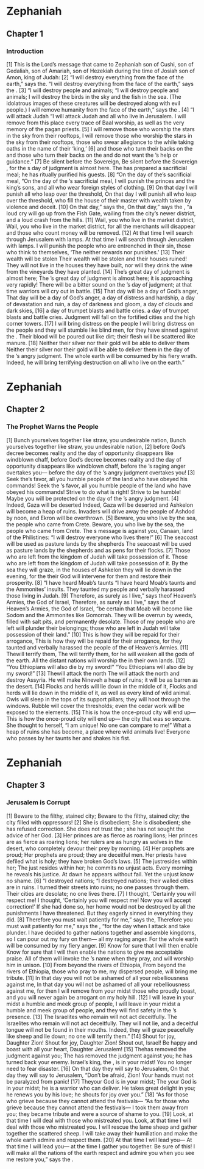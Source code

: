 # Zephaniah

## Chapter 1 <!-- scripture:1 -->

### Introduction

[1] This is the Lord’s message that came to Zephaniah son of Cushi, son of Gedaliah, son of Amariah, son of Hezekiah during the time of Josiah son of Amon, king of Judah:
[2] “I will destroy everything from the face of the earth,” says the.
“I will destroy everything from the face of the earth,” says the
.
[3] “I will destroy people and animals;
“I will destroy people and animals;
I will destroy the birds in the sky
and the fish in the sea.
(The idolatrous images of these creatures will be destroyed along with evil people.)
I will remove humanity from the face of the earth,” says the
.
[4] “I will attack Judah
“I will attack Judah
and all who live in Jerusalem.
I will remove from this place every trace of Baal worship,
as well as the very memory of the pagan priests.
[5] I will remove those who worship the stars in the sky from their rooftops,
I will remove those who worship the stars in the sky from their rooftops,
those who swear allegiance to the
while taking oaths in the name of their ‘king,’
[6] and those who turn their backs on the
and those who turn their backs on the
and do not want the
’s help or guidance.”
[7] Be silent before the Sovereign,
Be silent before the Sovereign
,
for the
s day of judgment is almost here.
The
has prepared a sacrificial meal;
he has ritually purified his guests.
[8] “On the day of the’s sacrificial meal,
“On the day of the
’s sacrificial meal,
I will punish the princes and the king’s sons,
and all who wear foreign styles of clothing.
[9] On that day I will punish all who leap over the threshold,
On that day I will punish all who leap over the threshold,
who fill the house of their master with wealth taken by violence and deceit.
[10] On that day,” says the,
On that day,” says the
,
“a loud cry will go up from the Fish Gate,
wailing from the city’s newer district,
and a loud crash from the hills.
[11] Wail, you who live in the market district,
Wail, you who live in the market district,
for all the merchants will disappear
and those who count money will be removed.
[12] At that time I will search through Jerusalem with lamps.
At that time I will search through Jerusalem with lamps.
I will punish the people who are entrenched in their sin,
those who think to themselves,
‘The
neither rewards nor punishes.’
[13] Their wealth will be stolen
Their wealth will be stolen
and their houses ruined!
They will not live in the houses they have built,
nor will they drink the wine from the vineyards they have planted.
[14] The’s great day of judgment is almost here;
The
’s great day of judgment is almost here;
it is approaching very rapidly!
There will be a bitter sound on the
’s day of judgment;
at that time warriors will cry out in battle.
[15] That day will be a day of God’s anger,
That day will be a day of God’s anger,
a day of distress and hardship,
a day of devastation and ruin,
a day of darkness and gloom,
a day of clouds and dark skies,
[16] a day of trumpet blasts and battle cries.
a day of trumpet blasts and battle cries.
Judgment will fall on the fortified cities and the high corner towers.
[17] I will bring distress on the people
I will bring distress on the people
and they will stumble like blind men,
for they have sinned against the
.
Their blood will be poured out like dirt;
their flesh will be scattered like manure.
[18] Neither their silver nor their gold will be able to deliver them
Neither their silver nor their gold will be able to deliver them
in the day of the
’s angry judgment.
The whole earth will be consumed by his fiery wrath.
Indeed, he will bring terrifying destruction on all who live on the earth.”
# Zephaniah

## Chapter 2 <!-- scripture:2 -->

### The Prophet Warns the People

[1] Bunch yourselves together like straw, you undesirable nation,
Bunch yourselves together like straw, you undesirable nation,
[2] before God’s decree becomes reality and the day of opportunity disappears like windblown chaff,
before God’s decree becomes reality and the day of opportunity disappears like windblown chaff,
before the
’s raging anger overtakes you—
before the day of the
’s angry judgment overtakes you!
[3] Seek the’s favor, all you humble people of the land who have obeyed his commands!
Seek the
’s favor, all you humble people of the land who have obeyed his commands!
Strive to do what is right! Strive to be humble!
Maybe you will be protected on the day of the
’s angry judgment.
[4] Indeed, Gaza will be deserted
Indeed, Gaza will be deserted
and Ashkelon will become a heap of ruins.
Invaders will drive away the people of Ashdod by noon,
and Ekron will be overthrown.
[5] Beware, you who live by the sea, the people who came from Crete.
Beware, you who live by the sea, the people who came from Crete.
The
s message is against you, Canaan, land of the Philistines:
“I will destroy everyone who lives there!”
[6] The seacoast will be used as pasture lands by the shepherds
The seacoast will be used as pasture lands by the shepherds
and as pens for their flocks.
[7] Those who are left from the kingdom of Judah will take possession of it.
Those who are left from the kingdom of Judah will take possession of it.
By the sea they will graze,
in the houses of Ashkelon they will lie down in the evening,
for the
their God will intervene for them and restore their prosperity.
[8] “I have heard Moab’s taunts
“I have heard Moab’s taunts
and the Ammonites’ insults.
They taunted my people
and verbally harassed those living in Judah.
[9] Therefore, as surely as I live,” says theof Heaven’s Armies, the God of Israel,
Therefore, as surely as I live,” says the
of Heaven’s Armies, the God of Israel,
“be certain that Moab will become like Sodom
and the Ammonites like Gomorrah.
They will be overrun by weeds,
filled with salt pits,
and permanently desolate.
Those of my people who are left will plunder their belongings;
those who are left in Judah will take possession of their land.”
[10] This is how they will be repaid for their arrogance,
This is how they will be repaid for their arrogance,
for they taunted and verbally harassed the people of the
of Heaven’s Armies.
[11] Thewill terrify them,
The
will terrify them,
for he will weaken all the gods of the earth.
All the distant nations will worship the
in their own lands.
[12] “You Ethiopians will also die by my sword!”
“You Ethiopians will also die by my sword!”
[13] Thewill attack the north
The
will attack the north
and destroy Assyria.
He will make Nineveh a heap of ruins;
it will be as barren as the desert.
[14] Flocks and herds will lie down in the middle of it,
Flocks and herds will lie down in the middle of it,
as well as every kind of wild animal.
Owls will sleep in the tops of its support pillars;
they will hoot through the windows.
Rubble will cover the thresholds;
even the cedar work will be exposed to the elements.
[15] This is how the once-proud city will end up—
This is how the once-proud city will end up—
the city that was so secure.
She thought to herself, “I am unique! No one can compare to me!”
What a heap of ruins she has become, a place where wild animals live!
Everyone who passes by her taunts her and shakes his fist.
# Zephaniah

## Chapter 3 <!-- scripture:3 -->

### Jerusalem is Corrupt

[1] Beware to the filthy, stained city;
Beware to the filthy, stained city;
the city filled with oppressors!
[2] She is disobedient;
She is disobedient;
she has refused correction.
She does not trust the
;
she has not sought the advice of her God.
[3] Her princes are as fierce as roaring lions;
Her princes are as fierce as roaring lions;
her rulers are as hungry as wolves in the desert,
who completely devour their prey by morning.
[4] Her prophets are proud;
Her prophets are proud;
they are deceitful men.
Her priests have defiled what is holy;
they have broken God’s laws.
[5] The justresides within her;
The just
resides within her;
he commits no unjust acts.
Every morning he reveals his justice.
At dawn he appears without fail.
Yet the unjust know no shame.
[6] “I destroyed nations;
“I destroyed nations;
their walled cities are in ruins.
I turned their streets into ruins;
no one passes through them.
Their cities are desolate;
no one lives there.
[7] I thought, ‘Certainly you will respect me!
I thought, ‘Certainly you will respect me!
Now you will accept correction!’
If she had done so, her home would not be destroyed
by all the punishments I have threatened.
But they eagerly sinned
in everything they did.
[8] Therefore you must wait patiently for me,” says the,
Therefore you must wait patiently for me,” says the
,
“for the day when I attack and take plunder.
I have decided to gather nations together
and assemble kingdoms,
so I can pour out my fury on them—
all my raging anger.
For the whole earth will be consumed
by my fiery anger.
[9] Know for sure that I will then enable
Know for sure that I will then enable
the nations to give me acceptable praise.
All of them will invoke the
’s name when they pray,
and will worship him in unison.
[10] From beyond the rivers of Ethiopia,
From beyond the rivers of Ethiopia,
those who pray to me, my dispersed people,
will bring me tribute.
[11] In that day you will not be ashamed of all your rebelliousness against me,
In that day you will not be ashamed of all your rebelliousness against me,
for then I will remove from your midst those who proudly boast,
and you will never again be arrogant on my holy hill.
[12] I will leave in your midst a humble and meek group of people,
I will leave in your midst a humble and meek group of people,
and they will find safety in the
’s presence.
[13] The Israelites who remain will not act deceitfully.
The Israelites who remain will not act deceitfully.
They will not lie,
and a deceitful tongue will not be found in their mouths.
Indeed, they will graze peacefully like sheep and lie down;
no one will terrify them.”
[14] Shout for joy, Daughter Zion!
Shout for joy, Daughter Zion!
Shout out, Israel!
Be happy and boast with all your heart, Daughter Jerusalem!
[15] Thehas removed the judgment against you;
The
has removed the judgment against you;
he has turned back your enemy.
Israel’s king, the
, is in your midst!
You no longer need to fear disaster.
[16] On that day they will say to Jerusalem,
On that day they will say to Jerusalem,
“Don’t be afraid, Zion!
Your hands must not be paralyzed from panic!
[17] Theyour God is in your midst;
The
your God is in your midst;
he is a warrior who can deliver.
He takes great delight in you;
he renews you by his love;
he shouts for joy over you.”
[18] “As for those who grieve because they cannot attend the festivals—
“As for those who grieve because they cannot attend the festivals—
I took them away from you;
they became tribute and were a source of shame to you.
[19] Look, at that time I will deal with those who mistreated you.
Look, at that time I will deal with those who mistreated you.
I will rescue the lame sheep
and gather together the scattered sheep.
I will take away their humiliation
and make the whole earth admire and respect them.
[20] At that time I will lead you—
At that time I will lead you—
at the time I gather you together.
Be sure of this! I will make all the nations of the earth respect and admire you
when you see me restore you,” says the
.
